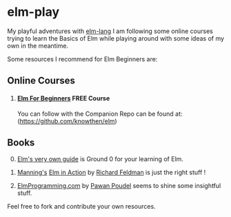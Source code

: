 # elm-play

My playful adventures with [elm-lang](http://github.com/elm-lang.git)
I am following some online courses trying to learn the Basics of Elm while playing around with some ideas of my own in the meantime.

Some resources I recommend for Elm Beginners are:

## Online Courses

1. #### [Elm For Beginners](http://courses.knowthen.com/p/elm-for-beginners) FREE Course

   You can follow with the Companion Repo can be found at: (https://github.com/knowthen/elm)

## Books

0. [Elm's very own guide](https://guide.elm-lang.org) is Ground 0 for your learning of Elm.

1. [Manning's](http://manning.com) [Elm in Action](https://www.manning.com/books/elm-in-action) by [Richard Feldman](http://twitter.com/rtfeldman) is just the right stuff !

2. [ElmProgramming.com](http://elmprogramming.com) by [Pawan Poudel](https://github.com/pawanpoudel) seems to shine some insightful stuff.

Feel free to fork and contribute your own resources.
